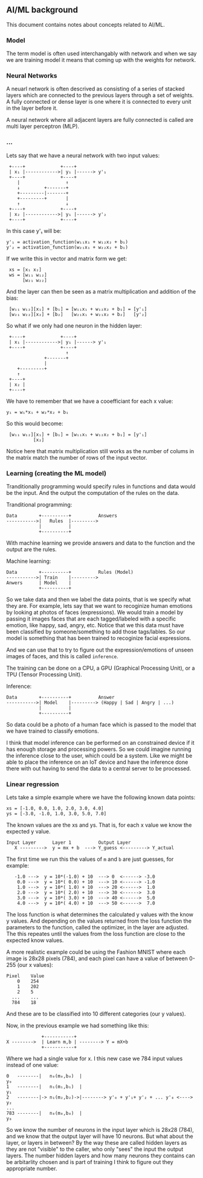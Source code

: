 ## AI/ML background
This document contains notes about concepts related to AI/ML. 

### Model
The term model is often used interchangably with network and when we say we are
training model it means that coming up with the weights for network.

### Neural Networks
A neuarl network is often descrived as consisting of a series of stacked layers
which are connected to the previous layers through a set of weights.
A fully connected or dense layer is one where it is connected to every unit in
the layer before it.

A neural network where all adjacent layers are fully connected is called are
multi layer perceptron (MLP).

### ...
Lets say that we have a neural network with two input values:
```
 +----+             +----+
 | x₁ |------------>| y₁ |------> y'₁
 +----+             +----+
    |                 ↑
    ↓         +-------+
    +---------|-------+
    +---------+       |
    ↑                 ↓
 +----+             +----+
 | x₂ |------------>| y₁ |------> y'₂
 +----+             +----+
```
In this case y'₁ will be:
```
y'₁ = activation_function(w₁₁x₁ + w₁₂x₂ + b₁)
y'₂ = activation_function(w₂₁x₁ + w₂₂x₂ + b₁)
```
If we write this in vector and matrix form we get:
```
 xs = [x₁ x₂]
 ws = [w₁₁ w₁₂]
      [w₂₁ w₂₂]
```
And the layer can then be seen as a matrix multiplication and addition of the
bias:
```
 [w₁₁ w₁₂][x₁] + [b₁] = [w₁₁x₁ + w₁₂x₂ + b₁] = [y'₁]
 [w₂₁ w₂₂][x₂] + [b₂]   [w₂₁x₁ + w₂₁x₂ + b₂]   [y'₂]
```
So what if we only had one neuron in the hidden layer:
```
 +----+             +----+
 | x₁ |------------>| y₁ |------> y'₁
 +----+             +----+
                      ↑
              +-------+
              |        
    +---------+        
    ↑                  
 +----+
 | x₂ |
 +----+
```
We have to remember that we have a cooefficiant for each x value:
```
y₁ = w₁*x₁ + w₂*x₂ + b₁
```
So this would become:
```
 [w₁₁ w₁₂][x₁] + [b₁] = [w₁₁x₁ + w₁₂x₂ + b₁] = [y'₁]
          [x₂]          
```
Notice here that matrix multiplication still works as the number of colums in
the matrix match the number of rows of the input vector.

### Learning (creating the ML model)
Tranditionally programming would specify rules in functions and data would be
the input. And the output the computation of the rules on the data.

Tranditional programming:
```
Data        +----------+          Answers
----------->|   Rules  |--------->
            |          |
            +----------+
```

With machine learning we provide answers and data to the function and the output
are the rules.

Machine learning:
```
Data        +----------+          Rules (Model)
----------->| Train    |--------->
Anwers      | Model    |
            +----------+
```

So we take data and then we label the data points, that is we
specify what they are. For example, lets say that we want to recoginize human
emotions by looking at photos of faces (expressions). We would train a model
by passing it images faces that are each tagged/labeled with a specific emotion,
like happy, sad, angry, etc. Notice that we this data must have been classified
by someone/something to add those tags/lables. So our model is something that
has been trained to recoginize facial expressions.

And we can use that to try to figure out the expression/emotions of unseen
images of faces, and this is called `inference`.

The training can be done on a CPU, a GPU (Graphical Processing Unit), or a TPU
(Tensor Processing Unit). 

Inference:
```
Data        +----------+          Answer
----------->| Model    |---------> (Happy | Sad | Angry | ...)
            |          |
            +----------+
```
So data could be a photo of a human face which is passed to the model that we
have trained to classify emotions.

I think that model inference can be performed on an constrained device if it has
enough storage and processing powers. So we could imagine running the inference
close to the user, which could be a system. Like we might be able to place the
inference on an IoT device and have the inference done there with out having to
send the data to a central server to be processed.

### Linear regression
Lets take a simple example where we have the following known data points:
```
xs = [-1.0, 0.0, 1.0, 2.0, 3.0, 4.0]
ys = [-3.0, -1.0, 1.0, 3.0, 5.0, 7.0]
```
The known values are the xs and ys. That is, for each x value we know the
expected y value.
```
Input Layer      Layer 1          Output Layer
   X --------->  y = mx + b  ---> Y_guess <---------> Y_actual
```
                                        
The first time we run this the values of `m` and `b` are just guesses, for
example:
```
   -1.0 --->  y = 10*(-1.0) + 10  ---> 0  <------> -3.0
    0.0 --->  y = 10*( 0.0) + 10  ---> 10 <------> -1.0
    1.0 --->  y = 10*( 1.0) + 10  ---> 20 <------>  1.0
    2.0 --->  y = 10*( 2.0) + 10  ---> 30 <------>  3.0
    3.0 --->  y = 10*( 3.0) + 10  ---> 40 <------>  5.0
    4.0 --->  y = 10*( 4.0) + 10  ---> 50 <------>  7.0
```
The loss function is what determines the calculated y values with the know
y values. And depending on the values returned from the loss function the
parameters to the function, called the optimizer, in the layer are adjusted.
The this repeates until the values from the loss function are close to the
expected know values.


A more realistic example could be using the Fashion MNIST where each image is
28x28 pixels (784), and each pixel can have a value of between 0-255 (our x
values):
```
Pixel    Value
    0    254
    1    202
    2    5
  ...    ...
  784    18
```
And these are to be classified into 10 different categories (our y values).

Now, in the previous example we had something like this:
```
             +-----------+
X -------->  | Learn m,b | --------> Y = mX+b
             +-----------+
```
Where we had a single value for x. I this new case we 784 input values instead
of one value:
```
0   --------|   n₀(m₀,b₀)  |                                          y₀
1   --------|   n₁(m₁,b₁)  |                                          y₁
2   --------|-> n₁(m₂,b₂)->|--------> y'₀ + y'₁+ y'₂ + ... y'₈ <----> y₂
...
783 --------|   n₈(m₈,b₈)  |                                          y₈
```
So we know the number of neurons in the input layer which is 28x28 (784), and
we know that the output layer will have 10 neurons. But what about the layer, or
layers in between?  By the way these are called hidden layers as they are not
"visible" to the caller, who only "sees" the input the output layers. The number
hidden layers and how many neurons they contains can be arbitarlity chosen and
is part of training I think to figure out they appropriate number.

